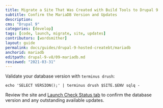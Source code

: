 ```yaml
---
title: Migrate a Site That Was Created with Build Tools to Drupal 9
subtitle: Confirm the MariaDB Version and Updates
description: 
cms: "Drupal 9"
categories: [develop]
tags: [code, launch, migrate, site, updates]
contributors: [wordsmither]
layout: guide
permalink: docs/guides/drupal-9-hosted-createbt/mariadb
anchorid: mariadb
editpath: drupal-9-v8/09-mariadb.md
reviewed: "2021-03-31"
---
```


Validate your database version with `terminus drush`:

```bash{promptUser: user}
echo 'SELECT VERSION();' | terminus drush $SITE.$ENV sqlq -
```

Review the site and [Launch Check Status tab](/drupal-launch-check) to confirm the database version and any outstanding available updates.
